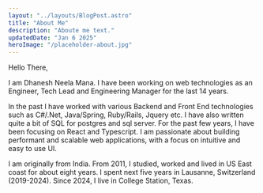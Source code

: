 ```yaml
---
layout: "../layouts/BlogPost.astro"
title: "About Me"
description: "Aboute me text."
updatedDate: "Jan 6 2025"
heroImage: "/placeholder-about.jpg"
---
```


Hello There,

I am Dhanesh Neela Mana. I have been working on web technologies as an Engineer, Tech Lead and Engineering Manager for the last 14 years.

In the past I have worked with various Backend and Front End technologies such as C#/.Net, Java/Spring, Ruby/Rails, Jquery etc. I have also written quite a bit of SQL for postgres and sql server. For the past few years, I have been focusing on React and Typescript. I am passionate about building performant and scalable web applications, with a focus on intuitive and easy to use UI.

I am originally from India. From 2011, I studied, worked and lived in US East coast for about eight years. I spent next five years in Lausanne, Switzerland (2019-2024). Since 2024, I live in College Station, Texas.
